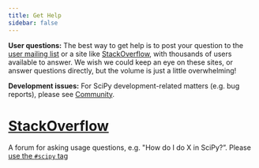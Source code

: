 ```yaml
---
title: Get Help
sidebar: false
---
```


**User questions:** The best way to get help is to post your question to
the [user mailing list](https://mail.python.org/archives/list/scipy-user@python.org/)
or a site
like [StackOverflow](http://stackoverflow.com/questions/tagged/scipy), with
thousands of users available to answer. We wish we could keep an eye on
these sites, or answer questions directly, but the volume is just a little
overwhelming!

**Development issues:** For SciPy development-related matters (e.g. bug reports), please
see [Community](/community).



# [StackOverflow](http://stackoverflow.com/questions/tagged/scipy)

A forum for asking usage questions, e.g. "How do I do X in SciPy?”. Please [use the `#scipy` tag](https://stackoverflow.com/help/tagging)

